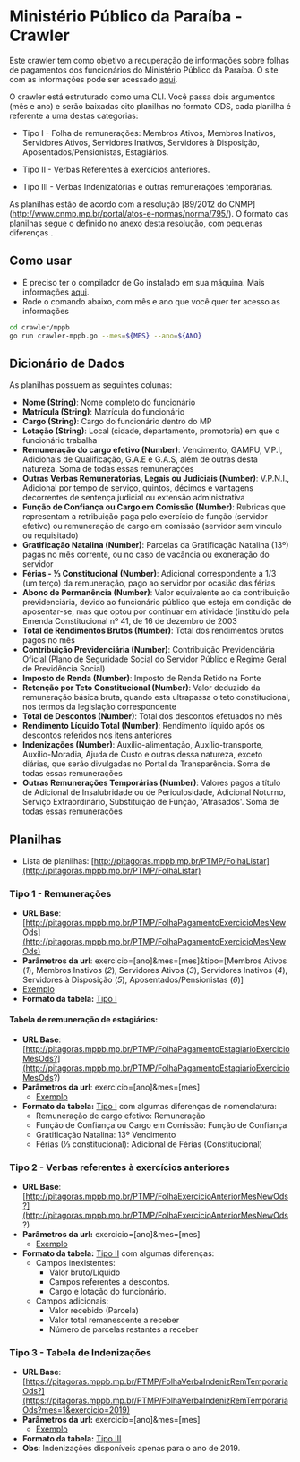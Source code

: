 # Ministério Público da Paraíba - Crawler

Este crawler tem como objetivo a recuperação de informações sobre folhas de pagamentos dos funcionários do Ministério Público da Paraíba. O site com as informações pode ser acessado [aqui](http://pitagoras.mppb.mp.br/PTMP/FolhaListar).

O crawler está estruturado como uma CLI. Você passa dois argumentos (mês e ano) e serão baixadas oito planilhas no formato ODS, cada planilha é referente a uma destas categorias: 

- Tipo I - Folha de remunerações: Membros Ativos, Membros Inativos, Servidores Ativos, Servidores Inativos, Servidores à Disposição,  Aposentados/Pensionistas, Estagiários. 

- Tipo II - Verbas Referentes à exercícios anteriores.

- Tipo III - Verbas Indenizatórias e outras remunerações temporárias.

As planilhas estão de acordo com a resolução [89/2012 do CNMP] (http://www.cnmp.mp.br/portal/atos-e-normas/norma/795/). O formato das planilhas segue o definido no anexo desta resolução, com pequenas diferenças .

## Como usar

- É preciso ter o compilador de Go instalado em sua máquina. Mais informações [aqui](https://golang.org/dl/).
- Rode o comando abaixo, com mês e ano que você quer ter acesso as informações

```sh
cd crawler/mppb
go run crawler-mppb.go --mes=${MES} --ano=${ANO}
```

## Dicionário de Dados

As planilhas possuem as seguintes colunas:

- **Nome (String)**: Nome completo do funcionário
- **Matrícula (String)**: Matrícula do funcionário  
- **Cargo (String)**: Cargo do funcionário dentro do MP
- **Lotação (String)**: Local (cidade, departamento, promotoria) em que o funcionário trabalha
- **Remuneração do cargo efetivo (Number)**: Vencimento, GAMPU, V.P.I, Adicionais de Qualificação, G.A.E e G.A.S, além de outras desta natureza. Soma de todas essas remunerações
- **Outras Verbas Remuneratórias, Legais ou Judiciais (Number)**: V.P.N.I., Adicional por tempo de serviço, quintos, décimos e vantagens decorrentes de sentença judicial ou extensão administrativa
- **Função de Confiança ou Cargo em Comissão (Number)**: Rubricas que representam a retribuição paga pelo exercício de função (servidor efetivo) ou remuneração de cargo em comissão (servidor sem vínculo ou requisitado)
- **Gratificação Natalina (Number)**: Parcelas da Gratificação Natalina (13º) pagas no mês corrente, ou no caso de vacância ou exoneração do servidor
- **Férias - ⅓ Constitucional (Number)**: Adicional correspondente a 1/3 (um terço) da remuneração, pago ao servidor por ocasião das férias
- **Abono de Permanência (Number)**:  Valor equivalente ao da contribuição previdenciária, devido ao funcionário público que esteja em condição de aposentar-se, mas que optou por continuar em atividade (instituído pela Emenda Constitucional nº 41, de 16 de dezembro de 2003
- **Total de Rendimentos Brutos (Number)**: Total dos rendimentos brutos pagos no mês
- **Contribuição Previdenciária (Number)**: Contribuição Previdenciária Oficial (Plano de Seguridade Social do Servidor Público e Regime Geral de Previdência Social)
- **Imposto de Renda (Number)**: Imposto de Renda Retido na Fonte
- **Retenção por Teto Constitucional (Number)**: Valor deduzido da remuneração básica bruta, quando esta ultrapassa o teto constitucional, nos termos da legislação correspondente
- **Total de Descontos (Number)**:  Total dos descontos efetuados no mês
- **Rendimento Líquido Total (Number)**: Rendimento líquido após os descontos referidos nos itens anteriores
- **Indenizações (Number)**: Auxílio-alimentação, Auxílio-transporte, Auxílio-Moradia, Ajuda de Custo e outras dessa natureza, exceto diárias, que serão divulgadas no Portal da Transparência. Soma de todas essas remunerações
- **Outras Remunerações Temporárias (Number)**: Valores pagos a título de Adicional de Insalubridade ou de Periculosidade, Adicional Noturno, Serviço Extraordinário, Substituição de Função, 'Atrasados'. Soma de todas essas remunerações

## Planilhas

- Lista de planilhas: [http://pitagoras.mppb.mp.br/PTMP/FolhaListar](http://pitagoras.mppb.mp.br/PTMP/FolhaListar)
  
### Tipo 1 - Remunerações ###

- **URL Base**: [http://pitagoras.mppb.mp.br/PTMP/FolhaPagamentoExercicioMesNewOds](http://pitagoras.mppb.mp.br/PTMP/FolhaPagamentoExercicioMesNewOds)
- **Parâmetros da url**: exercicio=[ano]&mes=[mes]&tipo=[Membros Ativos (*1*), Membros Inativos (*2*), Servidores Ativos (*3*), Servidores Inativos (*4*), Servidores à Disposição (*5*), Aposentados/Pensionistas (*6*)]
 - [Exemplo](http://pitagoras.mppb.mp.br/PTMP/FolhaPagamentoExercicioMesNewOds?mes=1&exercicio=2019&tipo=1)
- **Formato da tabela:** [Tipo I](http://www.cnmp.mp.br/portal/images/Resolucoes/Anexo-200---RES-89.pdf)

#### Tabela de remuneração de estagiários:  
- **URL Base**: [http://pitagoras.mppb.mp.br/PTMP/FolhaPagamentoEstagiarioExercicioMesOds?](http://pitagoras.mppb.mp.br/PTMP/FolhaPagamentoEstagiarioExercicioMesOds?)
- **Parâmetros da url**: exercicio=[ano]&mes=[mes]
	- [Exemplo](http://pitagoras.mppb.mp.br/PTMP/FolhaPagamentoEstagiarioExercicioMesOds?mes=1&exercicio=2019)
- **Formato da tabela:**  [Tipo I](http://www.cnmp.mp.br/portal/images/Resolucoes/Anexo-200---RES-89.pdf) com algumas diferenças de nomenclatura:
	- Remuneração de cargo efetivo: Remuneração
	- Função de Confiança ou Cargo em Comissão: Função de Confiança
	- Gratificação Natalina: 13º Vencimento 
	- Férias (⅓ constitucional): Adicional de Férias (Constitucional)

### Tipo 2 - Verbas referentes à exercícios anteriores ### 
- **URL Base**:[http://pitagoras.mppb.mp.br/PTMP/FolhaExercicioAnteriorMesNewOds?](http://pitagoras.mppb.mp.br/PTMP/FolhaExercicioAnteriorMesNewOds?)
- **Parâmetros da url:** exercicio=[ano]&mes=[mes]
	- [Exemplo](http://pitagoras.mppb.mp.br/PTMP/FolhaExercicioAnteriorMesNewOds?mes=1&exercicio=2019)
- **Formato da tabela:** [Tipo II](http://www.cnmp.mp.br/portal/images/Resolucoes/Anexo-200---RES-89.pdf) com algumas diferenças:
	- Campos inexistentes:
		- Valor bruto/Líquido
		- Campos referentes a descontos.
		- Cargo e lotação do funcionário.
	- Campos adicionais:
		- Valor recebido (Parcela)
		- Valor total remanescente a receber
		- Número de parcelas restantes a receber

### Tipo 3 - Tabela de Indenizações ### 
- **URL Base**:[https://pitagoras.mppb.mp.br/PTMP/FolhaVerbaIndenizRemTemporariaOds?](https://pitagoras.mppb.mp.br/PTMP/FolhaVerbaIndenizRemTemporariaOds?mes=1&exercicio=2019)
- **Parâmetros da url:** exercicio=[ano]&mes=[mes]
	- [Exemplo](https://pitagoras.mppb.mp.br/PTMP/FolhaVerbaIndenizRemTemporariaOds?mes=1&exercicio=2019)
- **Formato da tabela:** [Tipo III](http://www.cnmp.mp.br/portal/images/Resolucoes/Anexo-200---RES-89.pdf)
- **Obs**: Indenizações disponíveis apenas para o ano de 2019.